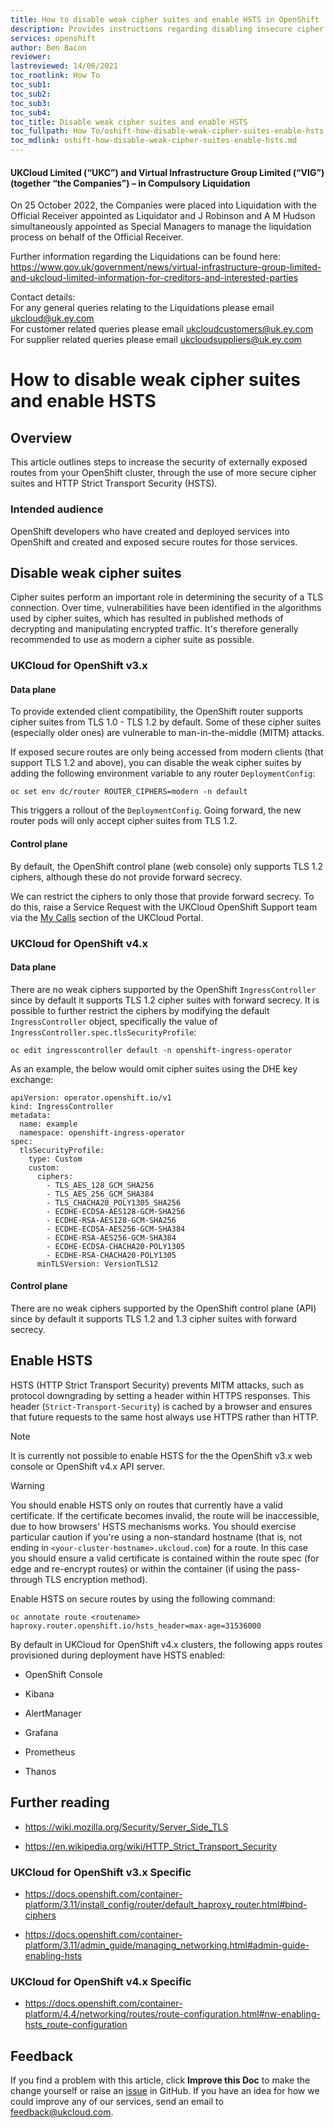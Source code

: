 ```yaml
---
title: How to disable weak cipher suites and enable HSTS in OpenShift
description: Provides instructions regarding disabling insecure cipher suites and enabling HSTS for OpenShift clusters
services: openshift
author: Ben Bacon
reviewer: 
lastreviewed: 14/06/2021
toc_rootlink: How To
toc_sub1: 
toc_sub2:
toc_sub3:
toc_sub4:
toc_title: Disable weak cipher suites and enable HSTS
toc_fullpath: How To/oshift-how-disable-weak-cipher-suites-enable-hsts.md
toc_mdlink: oshift-how-disable-weak-cipher-suites-enable-hsts.md
---
```


#### UKCloud Limited (“UKC”) and Virtual Infrastructure Group Limited (“VIG”) (together “the Companies”) – in Compulsory Liquidation

On 25 October 2022, the Companies were placed into Liquidation with the Official Receiver appointed as Liquidator and J Robinson and A M Hudson simultaneously appointed as Special Managers to manage the liquidation process on behalf of the Official Receiver.

Further information regarding the Liquidations can be found here: <https://www.gov.uk/government/news/virtual-infrastructure-group-limited-and-ukcloud-limited-information-for-creditors-and-interested-parties>

Contact details:<br>
For any general queries relating to the Liquidations please email <ukcloud@uk.ey.com><br>
For customer related queries please email <ukcloudcustomers@uk.ey.com><br>
For supplier related queries please email <ukcloudsuppliers@uk.ey.com>

# How to disable weak cipher suites and enable HSTS

## Overview

This article outlines steps to increase the security of externally exposed routes from your OpenShift cluster, through the use of more secure cipher suites and HTTP Strict Transport Security (HSTS).

### Intended audience

OpenShift developers who have created and deployed services into OpenShift and created and exposed secure routes for those services.

## Disable weak cipher suites

Cipher suites perform an important role in determining the security of a TLS connection. Over time, vulnerabilities have been identified in the algorithms used by cipher suites, which has resulted in published methods of decrypting and manipulating encrypted traffic. It's therefore generally recommended to use as modern a cipher suite as possible.

### UKCloud for OpenShift v3.x

#### Data plane

To provide extended client compatibility, the OpenShift router supports cipher suites from TLS 1.0 - TLS 1.2 by default. Some of these cipher suites (especially older ones) are vulnerable to man-in-the-middle (MITM) attacks.

If exposed secure routes are only being accessed from modern clients (that support TLS 1.2 and above),  you can disable the weak cipher suites by adding the following environment variable to any router `DeploymentConfig`:

```
oc set env dc/router ROUTER_CIPHERS=modern -n default
```

This triggers a rollout of the `DeploymentConfig`. Going forward, the new router pods will only accept cipher suites from TLS 1.2.

#### Control plane

By default, the OpenShift control plane (web console) only supports TLS 1.2 ciphers, although these do not provide forward secrecy.

We can restrict the ciphers to only those that provide forward secrecy. To do this, raise a Service Request with the UKCloud OpenShift Support team via the [My Calls](https://portal.skyscapecloud.com/support/ivanti) section of the UKCloud Portal.

### UKCloud for OpenShift v4.x

#### Data plane

There are no weak ciphers supported by the OpenShift `IngressController` since by default it supports TLS 1.2 cipher suites with forward secrecy. It is possible to further restrict the ciphers by modifying the default `IngressController` object, specifically the value of `IngressController.spec.tlsSecurityProfile`:

```
oc edit ingresscontroller default -n openshift-ingress-operator
```

As an example, the below would omit cipher suites using the DHE key exchange:

```
apiVersion: operator.openshift.io/v1
kind: IngressController
metadata:
  name: example
  namespace: openshift-ingress-operator
spec:
  tlsSecurityProfile:
    type: Custom
    custom:
      ciphers:
        - TLS_AES_128_GCM_SHA256
        - TLS_AES_256_GCM_SHA384
        - TLS_CHACHA20_POLY1305_SHA256
        - ECDHE-ECDSA-AES128-GCM-SHA256
        - ECDHE-RSA-AES128-GCM-SHA256
        - ECDHE-ECDSA-AES256-GCM-SHA384
        - ECDHE-RSA-AES256-GCM-SHA384
        - ECDHE-ECDSA-CHACHA20-POLY1305
        - ECDHE-RSA-CHACHA20-POLY1305
      minTLSVersion: VersionTLS12
```

#### Control plane

There are no weak ciphers supported by the OpenShift control plane (API) since by default it supports TLS 1.2 and 1.3 cipher suites with forward secrecy.

## Enable HSTS

HSTS (HTTP Strict Transport Security) prevents MITM attacks, such as protocol downgrading by setting a header within HTTPS responses. This header (`Strict-Transport-Security`) is cached by a browser and ensures that future requests to the same host always use HTTPS rather than HTTP.

> [!NOTE]
> It is currently not possible to enable HSTS for the the OpenShift v3.x web console or OpenShift v4.x API server.

> [!WARNING]
> You should enable HSTS only on routes that currently have a valid certificate. If the certificate becomes invalid, the route will be inaccessible, due to how browsers' HSTS mechanisms works. You should exercise particular caution if you're using a non-standard hostname (that is, not ending in `<your-cluster-hostname>.ukcloud.com`) for a route. In this case you should ensure a valid certificate is contained within the route spec (for edge and re-encrypt routes) or within the container (if using the pass-through TLS encryption method).

Enable HSTS on secure routes by using the following command:

```
oc annotate route <routename> haproxy.router.openshift.io/hsts_header=max-age=31536000
```

By default in UKCloud for OpenShift v4.x clusters, the following apps routes provisioned during deployment have HSTS enabled:

- OpenShift Console

- Kibana

- AlertManager

- Grafana

- Prometheus

- Thanos

## Further reading

- <https://wiki.mozilla.org/Security/Server_Side_TLS>

- <https://en.wikipedia.org/wiki/HTTP_Strict_Transport_Security>

### UKCloud for OpenShift v3.x Specific

- <https://docs.openshift.com/container-platform/3.11/install_config/router/default_haproxy_router.html#bind-ciphers>

- <https://docs.openshift.com/container-platform/3.11/admin_guide/managing_networking.html#admin-guide-enabling-hsts>

### UKCloud for OpenShift v4.x Specific

- <https://docs.openshift.com/container-platform/4.4/networking/routes/route-configuration.html#nw-enabling-hsts_route-configuration>

## Feedback

If you find a problem with this article, click **Improve this Doc** to make the change yourself or raise an [issue](https://github.com/UKCloud/documentation/issues) in GitHub. If you have an idea for how we could improve any of our services, send an email to <feedback@ukcloud.com>.

